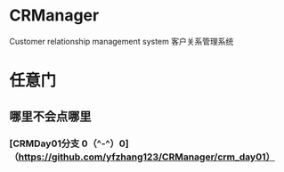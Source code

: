 # CRManager
 Customer relationship management system
客户关系管理系统

# 任意门
## 哪里不会点哪里
### [CRMDay01分支 0（^-^）0]（https://github.com/yfzhang123/CRManager/crm_day01）
